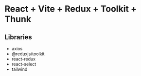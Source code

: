 # React + Vite + Redux + Toolkit + Thunk


## Libraries
- axios
- @reduxjs/toolkit
- react-redux 
- react-select 
- tailwind